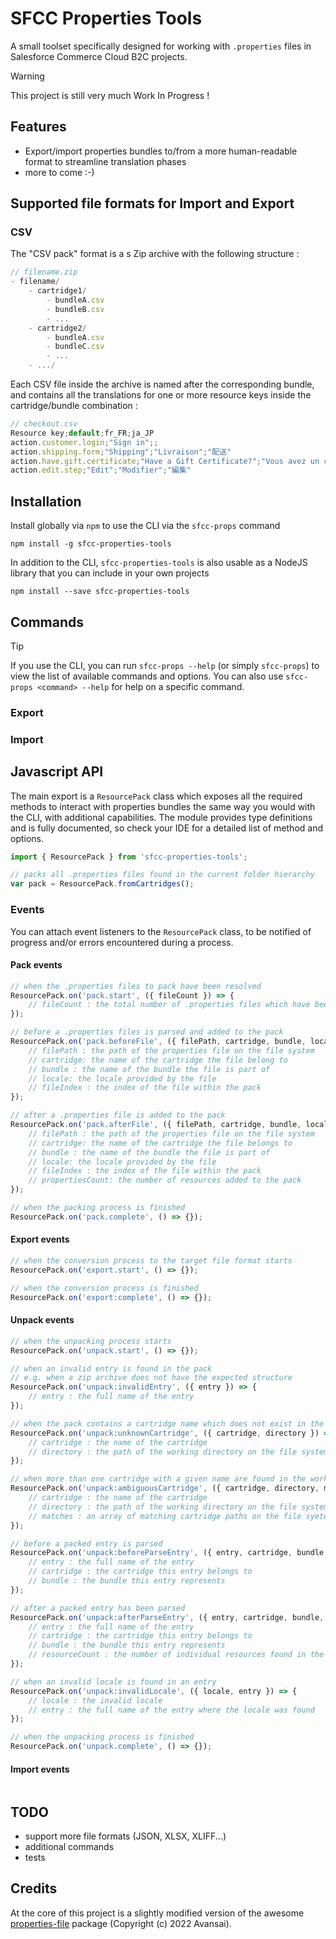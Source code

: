# SFCC Properties Tools #

A small toolset specifically designed for working with  `.properties` files in Salesforce Commerce Cloud B2C projects.

> [!WARNING]
> This project is still very much Work In Progress !

## Features ##

* Export/import properties bundles to/from a more human-readable format to streamline translation phases
* more to come :-)

## Supported file formats for Import and Export ##

### CSV ###
The "CSV pack" format is a s Zip archive with the following structure :
```javascript
// filename.zip
- filename/
    - cartridge1/
        - bundleA.csv
        - bundleB.csv
        - ...
    - cartridge2/
        - bundleA.csv
        - bundleC.csv
        - ...
    - .../
```
Each CSV file inside the archive is named after the corresponding bundle, and contains all the translations for one or more resource keys inside the cartridge/bundle combination :

```javascript
// checkout.csv
Resource key;default;fr_FR;ja_JP
action.customer.login;"Sign in";;
action.shipping.form;"Shipping";"Livraison";"配送"
action.have.gift.certificate;"Have a Gift Certificate?";"Vous avez un chèque-cadeau ?";"ギフト券をおもちですか?"
action.edit.step;"Edit";"Modifier";"編集"
```


## Installation ##

Install globally via `npm` to use the CLI via the `sfcc-props` command
```
npm install -g sfcc-properties-tools
```

In addition to the CLI, `sfcc-properties-tools` is also usable as a NodeJS library that you can include in your own projects
```
npm install --save sfcc-properties-tools
```

## Commands ##

> [!TIP]
> If you use the CLI, you can run `sfcc-props --help` (or simply `sfcc-props`) to view the list of available commands and options. You can also use `sfcc-props <command> --help` for help on a specific command.

### Export ###


### Import ###

## Javascript API ##

The main export is a `ResourcePack` class which exposes all the required methods to interact with properties bundles the same way you would with the CLI, with additional capabilities.
The module provides type definitions and is fully documented, so check your IDE for a detailed list of method and options.

```javascript
import { ResourcePack } from 'sfcc-properties-tools';

// packs all .properties files found in the current folder hierarchy
var pack = ResourcePack.fromCartridges();
```

### Events ###
You can attach event listeners to the `ResourcePack` class, to be notified of progress and/or errors encountered during a process. 


#### Pack events ####

```javascript
// when the .properties files to pack have been resolved
ResourcePack.on('pack.start', ({ fileCount }) => {
    // fileCount : the total number of .properties files which have been selected for packing
});

// before a .properties files is parsed and added to the pack
ResourcePack.on('pack.beforeFile', ({ filePath, cartridge, bundle, locale, fileIndex }) => {
    // filePath : the path of the properties file on the file system
    // cartridge: the name of the cartridge the file belong to
    // bundle : the name of the bundle the file is part of
    // locale: the locale provided by the file
    // fileIndex : the index of the file within the pack
});

// after a .properties file is added to the pack
ResourcePack.on('pack.afterFile', ({ filePath, cartridge, bundle, locale, fileIndex, propertiesCount }) => {
    // filePath : the path of the properties file on the file system
    // cartridge: the name of the cartridge the file belongs to
    // bundle : the name of the bundle the file is part of
    // locale: the locale provided by the file
    // fileIndex : the index of the file within the pack
    // propertiesCount: the number of resources added to the pack
});

// when the packing process is finished
ResourcePack.on('pack.complete', () => {});
```

#### Export events ####
```javascript
// when the conversion process to the target file format starts
ResourcePack.on('export.start', () => {});

// when the conversion process is finished
ResourcePack.on('export:complete', () => {});
```

#### Unpack events ####

```javascript
// when the unpacking process starts
ResourcePack.on('unpack.start', () => {});

// when an invalid entry is found in the pack
// e.g. when a zip archive does not have the expected structure
ResourcePack.on('unpack:invalidEntry', ({ entry }) => {
    // entry : the full name of the entry
});

// when the pack contains a cartridge name which does not exist in the working directory
ResourcePack.on('unpack:unknownCartridge', ({ cartridge, directory }) => {
    // cartridge : the name of the cartridge
    // directory : the path of the working directory on the file system
});

// when more than one cartridge with a given name are found in the working directory
ResourcePack.on('unpack:ambiguousCartridge', ({ cartridge, directory, matches }) => {
    // cartridge : the name of the cartridge
    // directory : the path of the working directory on the file system
    // matches : an array of matching cartridge paths on the file syetem
});

// before a packed entry is parsed
ResourcePack.on('unpack:beforeParseEntry', ({ entry, cartridge, bundle }) => {
    // entry : the full name of the entry
    // cartridge : the cartridge this entry belongs to
    // bundle : the bundle this entry represents
});

// after a packed entry has been parsed
ResourcePack.on('unpack:afterParseEntry', ({ entry, cartridge, bundle, resourceCount }) => {
    // entry : the full name of the entry
    // cartridge : the cartridge this entry belongs to
    // bundle : the bundle this entry represents
    // resourceCount : the number of individual resources found in the entry
});

// when an invalid locale is found in an entry
ResourcePack.on('unpack:invalidLocale', ({ locale, entry }) => {
    // locale : the invalid locale
    // entry : the full name of the entry where the locale was found
});

// when the unpacking process is finished
ResourcePack.on('unpack.complete', () => {});
```

#### Import events ####
```javascript

```

## TODO ##
- support more file formats (JSON, XLSX, XLIFF...)
- additional commands
- tests

## Credits ##

At the core of this project is a slightly modified version of the awesome [properties-file](https://github.com/Avansai/properties-file) package (Copyright (c) 2022 Avansai). 